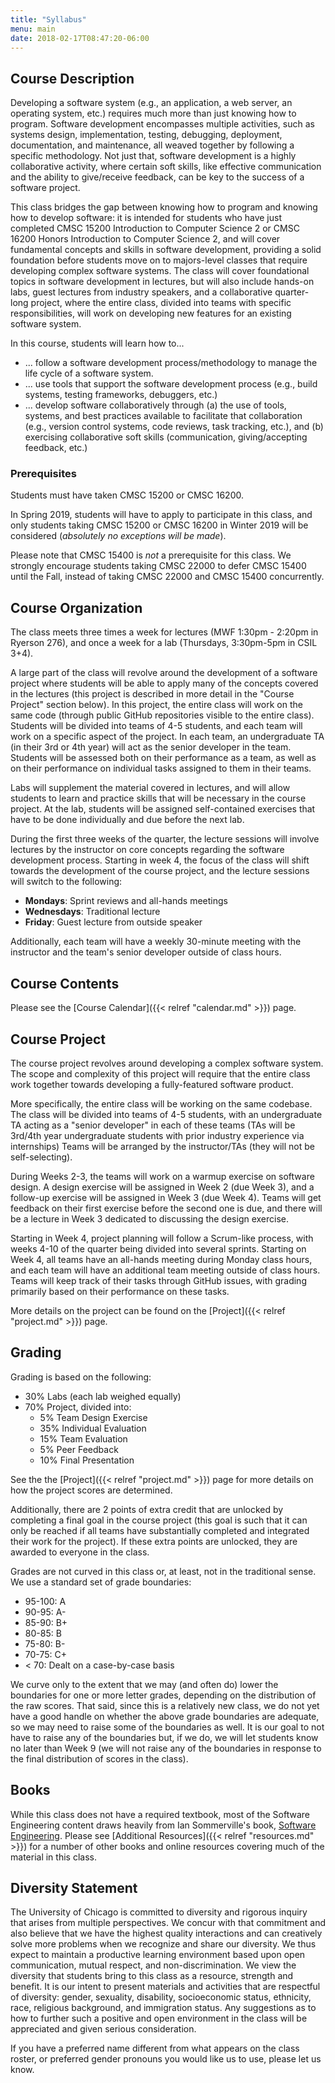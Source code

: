 ```yaml
---
title: "Syllabus"
menu: main
date: 2018-02-17T08:47:20-06:00
---
```


Course Description
------------------

Developing a software system (e.g., an application, a web server, an operating system, etc.) requires much more than just knowing how to program. Software development encompasses multiple activities, such as systems design, implementation, testing, debugging, deployment, documentation, and maintenance, all weaved together by following a specific methodology. Not just that, software development is a highly collaborative activity, where certain soft skills, like effective communication and the ability to give/receive feedback, can be key to the success of a software project.

This class bridges the gap between knowing how to program and knowing how to develop software: it is intended for students who have just completed CMSC 15200 Introduction to Computer Science 2 or CMSC 16200 Honors Introduction to Computer Science 2, and will cover fundamental concepts and skills in software development, providing a solid foundation before students move on to majors-level classes that require developing complex software systems. The class will cover foundational topics in software development in lectures, but will also include hands-on labs, guest lectures from industry speakers, and a collaborative quarter-long project, where the entire class, divided into teams with specific responsibilities, will work on developing new features for an existing software system.

In this course, students will learn how to...

* ... follow a software development process/methodology to manage the life cycle of a software system.
* ... use tools that support the software development process (e.g., build systems, testing frameworks, debuggers, etc.)
* ... develop software collaboratively through (a) the use of tools, systems, and best practices available to facilitate that collaboration (e.g., version control systems, code reviews, task tracking, etc.), and (b) exercising collaborative soft skills (communication, giving/accepting feedback, etc.) 

### Prerequisites

Students must have taken CMSC 15200 or CMSC 16200. 

In Spring 2019, students will have to apply to participate in this class, and only students taking CMSC 15200 or CMSC 16200 in Winter 2019 will be considered (*absolutely no exceptions will be made*).

Please note that CMSC 15400 is *not* a prerequisite for this class. We strongly encourage students taking CMSC 22000 to defer CMSC 15400 until the Fall, instead of taking CMSC 22000 and CMSC 15400 concurrently.


Course Organization
-------------------

The class meets three times a week for lectures (MWF 1:30pm - 2:20pm in Ryerson 276), and once a week for a lab (Thursdays, 3:30pm-5pm in CSIL 3+4).

A large part of the class will revolve around the development of a software project where students will be able to apply many of the concepts covered in the lectures (this project is described in more detail in the "Course Project" section below). In this project, the entire class will work on the same code (through public GitHub repositories visible to the entire class). Students will be divided into teams of 4-5 students, and each team will work on a specific aspect of the project. In each team, an undergraduate TA (in their 3rd or 4th year) will act as the senior developer in the team. Students will be assessed both on their performance as a team, as well as on their performance on individual tasks assigned to them in their teams.

Labs will supplement the material covered in lectures, and will allow students to learn and practice skills that will be necessary in the course project. At the lab, students will be assigned self-contained exercises that have to be done individually and due before the next lab.

During the first three weeks of the quarter, the lecture sessions will involve lectures by the instructor on core concepts regarding the software development process. Starting in week 4, the focus of the class will shift towards the development of the course project, and the lecture sessions will switch to the following:

* **Mondays**: Sprint reviews and all-hands meetings
* **Wednesdays**: Traditional lecture
* **Friday**: Guest lecture from outside speaker

Additionally, each team will have a weekly 30-minute meeting with the instructor and the team's senior developer outside of class hours.

Course Contents
---------------

Please see the [Course Calendar]({{< relref "calendar.md" >}}) page.


Course Project
--------------

The course project revolves around developing a complex software system. The scope and complexity of this project will require that the entire class work together towards developing a fully-featured software product. 

More specifically, the entire class will be working on the same codebase. The class will be divided into teams of 4-5 students, with an undergraduate TA acting as a "senior developer" in each of these teams (TAs will be 3rd/4th year undergraduate students with prior industry experience via internships) Teams will be arranged by the instructor/TAs (they will not be self-selecting).

During Weeks 2-3, the teams will work on a warmup exercise on software design. A design exercise will be assigned in Week 2 (due Week 3), and a follow-up exercise will be assigned in Week 3 (due Week 4). Teams will get feedback on their first exercise before the second one is due, and there will be a lecture in Week 3 dedicated to discussing the design exercise.

Starting in Week 4, project planning will follow a Scrum-like process, with weeks 4-10 of the quarter being divided into several sprints. Starting on Week 4, all teams have an all-hands meeting during Monday class hours, and each team will have an additional team meeting outside of class hours. Teams will keep track of their tasks through GitHub issues, with grading primarily based on their performance on these tasks.

More details on the project can be found on the [Project]({{< relref "project.md" >}}) page.

Grading
-------

Grading is based on the following:

* 30% Labs (each lab weighed equally)
* 70% Project, divided into:
  * 5% Team Design Exercise
  * 35% Individual Evaluation
  * 15% Team Evaluation
  * 5% Peer Feedback
  * 10% Final Presentation

See the the [Project]({{< relref "project.md" >}}) page for more details on how the project scores are determined.

Additionally, there are 2 points of extra credit that are unlocked by completing a final goal in the course project (this goal is such that it can only be reached if all teams have substantially completed and integrated their work for the project). If these extra points are unlocked, they are awarded to everyone in the class.

Grades are not curved in this class or, at least, not in the traditional sense. We use a standard set of grade boundaries:

* 95-100: A
* 90-95: A-
* 85-90: B+
* 80-85: B
* 75-80: B-
* 70-75: C+
* < 70: Dealt on a case-by-case basis

We curve only to the extent that we may (and often do) lower the boundaries for one or more letter grades, depending on the distribution of the raw scores. That said, since this is a relatively new class, we do not yet have a good handle on whether the above grade boundaries are adequate, so we may need to raise some of the boundaries as well. It is our goal to not have to raise any of the boundaries but, if we do, we will let students know no later than Week 9 (we will not raise any of the boundaries in response to the final distribution of scores in the class).

Books
-----

While this class does not have a required textbook, most of the Software Engineering content draws heavily from Ian Sommerville's book, [Software Engineering](http://iansommerville.com/software-engineering-book/). Please see [Additional Resources]({{< relref "resources.md" >}}) for a number of other books and online resources covering much of the material in this class.


Diversity Statement
-------------------

The University of Chicago is committed to diversity and rigorous inquiry that arises from multiple perspectives. We concur with that commitment and also believe that we have the highest quality interactions and can creatively solve more problems when we recognize and share our diversity. We thus expect to maintain a productive learning environment based upon open communication, mutual respect, and non-discrimination. We view the diversity that students bring to this class as a resource, strength and benefit. It is our intent to present materials and activities that are respectful of diversity: gender, sexuality, disability, socioeconomic status, ethnicity, race, religious background, and immigration status. Any suggestions as to how to further such a positive and open environment in the class will be appreciated and given serious consideration.

If you have a preferred name different from what appears on the class roster, or preferred gender pronouns you would like us to use, please let us know.



